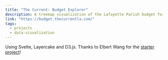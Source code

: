 ```yaml
---
title: "The Current: Budget Explorer"
description: A treemap visualization of the Lafayette Parish budget for 2022.
link: "https://budget.thecurrentla.com/"
tags:
  - projects
  - data-visualization
---
```


Using Svelte, Layercake and D3.js. Thanks to Elbert Wang for the [starter project](https://github.com/elbertwang3/budget-treemap)!
